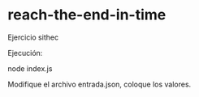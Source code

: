 # reach-the-end-in-time
Ejercicio sithec

Ejecución:

node index.js

Modifique el archivo entrada.json, coloque los valores.
